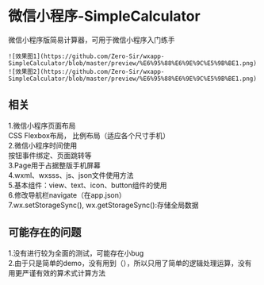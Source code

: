 # 微信小程序-SimpleCalculator
微信小程序版简易计算器，可用于微信小程序入门练手

    ![效果图1](https://github.com/Zero-Sir/wxapp-SimpleCalculator/blob/master/preview/%E6%95%88%E6%9E%9C%E5%9B%BE1.png)
    ![效果图2](https://github.com/Zero-Sir/wxapp-SimpleCalculator/blob/master/preview/%E6%95%88%E6%9E%9C%E5%9B%BE1.png)
        

## 相关
 1.微信小程序页面布局<br>
    CSS Flexbox布局， 比例布局（适应各个尺寸手机）<br>
 2.微信小程序时间使用<br>
    按钮事件绑定、页面跳转等<br>
 3.Page用于占据整版手机屏幕<br>
 4.wxml、wxsss、js、json文件使用方法<br>
 5.基本组件：view、text、icon、button组件的使用<br>
 6.修改导航栏navigate（在app.json）<br>
 7.wx.setStorageSync(), wx.getStorageSync():存储全局数据
 
 ## 可能存在的问题
 1.没有进行较为全面的测试，可能存在小bug<br>
 2.由于只是简单的demo，没有用到（），所以只用了简单的逻辑处理运算，没有用更严谨有效的算术式计算方法
